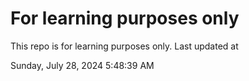 # For learning purposes only
This repo is for learning purposes only.
Last updated at

Sunday, July 28, 2024 5:48:39 AM

